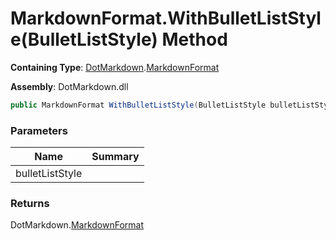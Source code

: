 # MarkdownFormat\.WithBulletListStyle\(BulletListStyle\) Method

**Containing Type**: [DotMarkdown](../../README.md)\.[MarkdownFormat](../README.md)

**Assembly**: DotMarkdown\.dll

```csharp
public MarkdownFormat WithBulletListStyle(BulletListStyle bulletListStyle)
```

### Parameters

| Name | Summary |
| ---- | ------- |
| bulletListStyle | |

### Returns

DotMarkdown\.[MarkdownFormat](../README.md)

